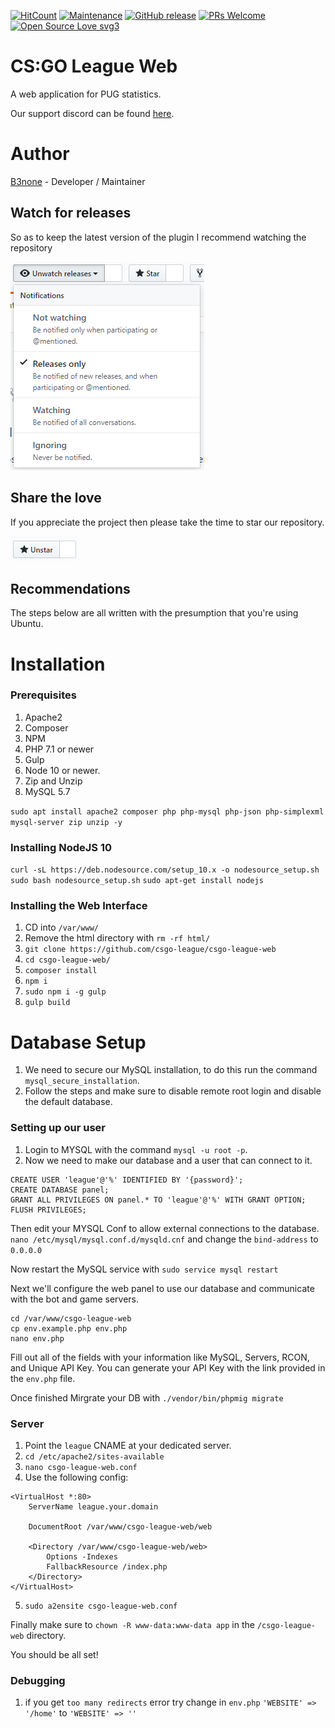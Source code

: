 [![HitCount](http://hits.dwyl.io/csgo-league/csgo-league-web.svg)](http://hits.dwyl.io/csgo-league/csgo-league-web)
[![Maintenance](https://img.shields.io/badge/Maintained%3F-yes-green.svg)](https://github.com/csgo-league/csgo-league-web/graphs/commit-activity)
[![GitHub release](https://img.shields.io/github/release/csgo-league/csgo-league-web.svg)](https://github.com/csgo-league/csgo-league-web/releases/)
[![PRs Welcome](https://img.shields.io/badge/PRs-welcome-brightgreen.svg?style=flat-square)](http://makeapullrequest.com)
[![Open Source Love svg3](https://badges.frapsoft.com/os/v3/open-source.svg?v=103)](https://github.com/csgo-league)

# CS:GO League Web
A web application for PUG statistics.

Our support discord can be found [here](https://discord.gg/b5MhANU).

# Author
[B3none](https://b3none.co.uk/) - Developer / Maintainer

## Watch for releases

So as to keep the latest version of the plugin I recommend watching the repository

![Watch releases](https://github.com/b3none/gdprconsent/raw/development/.github/README_ASSETS/watch_releases.png)

## Share the love

If you appreciate the project then please take the time to star our repository.

![Star us](https://github.com/b3none/gdprconsent/raw/development/.github/README_ASSETS/star_us.png)

## Recommendations
The steps below are all written with the presumption that you're using Ubuntu.

# Installation

### Prerequisites
1. Apache2
2. Composer
3. NPM
4. PHP 7.1 or newer
5. Gulp
6. Node 10 or newer.
7. Zip and Unzip
8. MySQL 5.7

`sudo apt install apache2 composer php php-mysql php-json php-simplexml mysql-server zip unzip -y`


### Installing NodeJS 10
`curl -sL https://deb.nodesource.com/setup_10.x -o nodesource_setup.sh`
`sudo bash nodesource_setup.sh`
`sudo apt-get install nodejs`

### Installing the Web Interface
1. CD into `/var/www/`
2. Remove the html directory with `rm -rf html/`
3. `git clone https://github.com/csgo-league/csgo-league-web`
4. `cd csgo-league-web/`
5. `composer install`
6. `npm i`
7. `sudo npm i -g gulp`
8. `gulp build`

# Database Setup
1. We need to secure our MySQL installation, to do this run the command `mysql_secure_installation`.
2. Follow the steps and make sure to disable remote root login and disable the default database.

### Setting up our user
1. Login to MYSQL with the command `mysql -u root -p`.
2. Now we need to make our database and a user that can connect to it.
```
CREATE USER 'league'@'%' IDENTIFIED BY '{password}';
CREATE DATABASE panel;
GRANT ALL PRIVILEGES ON panel.* TO 'league'@'%' WITH GRANT OPTION;
FLUSH PRIVILEGES;
```
Then edit your MYSQL Conf to allow external connections to the database. 
`nano /etc/mysql/mysql.conf.d/mysqld.cnf` and change the `bind-address` to `0.0.0.0`

Now restart the MySQL service with `sudo service mysql restart`

Next we'll configure the web panel to use our database and communicate with the bot and game servers.
```
cd /var/www/csgo-league-web
cp env.example.php env.php
nano env.php
```
Fill out all of the fields with your information like MySQL, Servers, RCON, and Unique API Key. You can generate your API Key with the link provided in the `env.php` file.

Once finished Mirgrate your DB with `./vendor/bin/phpmig migrate`

### Server 
1. Point the `league` CNAME at your dedicated server.
2. `cd /etc/apache2/sites-available`
3. `nano csgo-league-web.conf`
4. Use the following config:
```apacheconfig
<VirtualHost *:80>
    ServerName league.your.domain

    DocumentRoot /var/www/csgo-league-web/web

    <Directory /var/www/csgo-league-web/web>
        Options -Indexes
        FallbackResource /index.php
    </Directory>
</VirtualHost>
```
5. `sudo a2ensite csgo-league-web.conf`

Finally make sure to `chown -R www-data:www-data app` in the `/csgo-league-web` directory.

You should be all set!

### Debugging
1. if you get `too many redirects` error try change in `env.php` `'WEBSITE' => '/home'` to `'WEBSITE' => ''`
